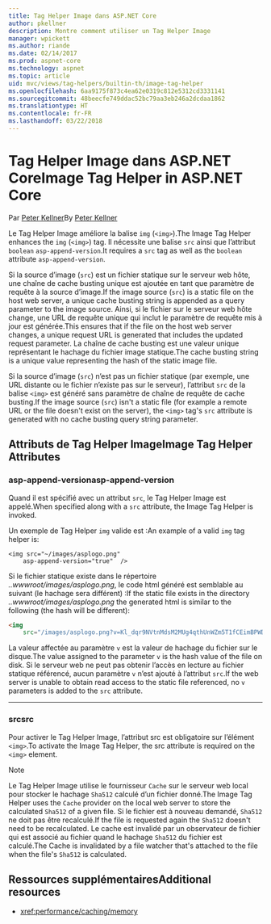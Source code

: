 ```yaml
---
title: Tag Helper Image dans ASP.NET Core
author: pkellner
description: Montre comment utiliser un Tag Helper Image
manager: wpickett
ms.author: riande
ms.date: 02/14/2017
ms.prod: aspnet-core
ms.technology: aspnet
ms.topic: article
uid: mvc/views/tag-helpers/builtin-th/image-tag-helper
ms.openlocfilehash: 6aa9175f873c4ea62e0319c812e5312cd3331141
ms.sourcegitcommit: 48beecfe749ddac52bc79aa3eb246a2dcdaa1862
ms.translationtype: HT
ms.contentlocale: fr-FR
ms.lasthandoff: 03/22/2018
---
```

# <a name="image-tag-helper-in-aspnet-core"></a><span data-ttu-id="42e68-103">Tag Helper Image dans ASP.NET Core</span><span class="sxs-lookup"><span data-stu-id="42e68-103">Image Tag Helper in ASP.NET Core</span></span>

<span data-ttu-id="42e68-104">Par [Peter Kellner](http://peterkellner.net)</span><span class="sxs-lookup"><span data-stu-id="42e68-104">By [Peter Kellner](http://peterkellner.net)</span></span> 

<span data-ttu-id="42e68-105">Le Tag Helper Image améliore la balise `img` (`<img>`).</span><span class="sxs-lookup"><span data-stu-id="42e68-105">The Image Tag Helper enhances the `img` (`<img>`) tag.</span></span> <span data-ttu-id="42e68-106">Il nécessite une balise `src` ainsi que l’attribut `boolean` `asp-append-version`.</span><span class="sxs-lookup"><span data-stu-id="42e68-106">It requires a `src` tag as well as the `boolean` attribute `asp-append-version`.</span></span>

<span data-ttu-id="42e68-107">Si la source d’image (`src`) est un fichier statique sur le serveur web hôte, une chaîne de cache busting unique est ajoutée en tant que paramètre de requête à la source d’image.</span><span class="sxs-lookup"><span data-stu-id="42e68-107">If the image source (`src`) is a static file on the host web server, a unique cache busting string is appended as a query parameter to the image source.</span></span> <span data-ttu-id="42e68-108">Ainsi, si le fichier sur le serveur web hôte change, une URL de requête unique qui inclut le paramètre de requête mis à jour est générée.</span><span class="sxs-lookup"><span data-stu-id="42e68-108">This ensures that if the file on the host web server changes, a unique request URL is generated that includes the updated request parameter.</span></span> <span data-ttu-id="42e68-109">La chaîne de cache busting est une valeur unique représentant le hachage du fichier image statique.</span><span class="sxs-lookup"><span data-stu-id="42e68-109">The cache busting string is a unique value representing the hash of the static image file.</span></span>

<span data-ttu-id="42e68-110">Si la source d’image (`src`) n’est pas un fichier statique (par exemple, une URL distante ou le fichier n’existe pas sur le serveur), l’attribut `src` de la balise `<img>` est généré sans paramètre de chaîne de requête de cache busting.</span><span class="sxs-lookup"><span data-stu-id="42e68-110">If the image source (`src`) isn't a static file (for example a remote URL or the file doesn't exist on the server), the `<img>` tag's `src` attribute is generated with no cache busting query string parameter.</span></span>

## <a name="image-tag-helper-attributes"></a><span data-ttu-id="42e68-111">Attributs de Tag Helper Image</span><span class="sxs-lookup"><span data-stu-id="42e68-111">Image Tag Helper Attributes</span></span>


### <a name="asp-append-version"></a><span data-ttu-id="42e68-112">asp-append-version</span><span class="sxs-lookup"><span data-stu-id="42e68-112">asp-append-version</span></span>

<span data-ttu-id="42e68-113">Quand il est spécifié avec un attribut `src`, le Tag Helper Image est appelé.</span><span class="sxs-lookup"><span data-stu-id="42e68-113">When specified along with a `src` attribute, the Image Tag Helper is invoked.</span></span>

<span data-ttu-id="42e68-114">Un exemple de Tag Helper `img` valide est :</span><span class="sxs-lookup"><span data-stu-id="42e68-114">An example of a valid `img` tag helper is:</span></span>

```cshtml
<img src="~/images/asplogo.png" 
    asp-append-version="true"  />
```

<span data-ttu-id="42e68-115">Si le fichier statique existe dans le répertoire *..wwwroot/images/asplogo.png*, le code html généré est semblable au suivant (le hachage sera différent) :</span><span class="sxs-lookup"><span data-stu-id="42e68-115">If the static file exists in the directory *..wwwroot/images/asplogo.png* the generated html is similar to the following (the hash will be different):</span></span>

```html
<img 
    src="/images/asplogo.png?v=Kl_dqr9NVtnMdsM2MUg4qthUnWZm5T1fCEimBPWDNgM"/>
```

<span data-ttu-id="42e68-116">La valeur affectée au paramètre `v` est la valeur de hachage du fichier sur le disque.</span><span class="sxs-lookup"><span data-stu-id="42e68-116">The value assigned to the parameter `v` is the hash value of the file on disk.</span></span> <span data-ttu-id="42e68-117">Si le serveur web ne peut pas obtenir l’accès en lecture au fichier statique référencé, aucun paramètre `v` n’est ajouté à l’attribut `src`.</span><span class="sxs-lookup"><span data-stu-id="42e68-117">If the web server is unable to obtain read access to the static file referenced,  no `v` parameters is added to the `src` attribute.</span></span>

- - -

### <a name="src"></a><span data-ttu-id="42e68-118">src</span><span class="sxs-lookup"><span data-stu-id="42e68-118">src</span></span>

<span data-ttu-id="42e68-119">Pour activer le Tag Helper Image, l’attribut src est obligatoire sur l’élément `<img>`.</span><span class="sxs-lookup"><span data-stu-id="42e68-119">To activate the Image Tag Helper, the src attribute is required on the `<img>` element.</span></span> 

> [!NOTE]
> <span data-ttu-id="42e68-120">Le Tag Helper Image utilise le fournisseur `Cache` sur le serveur web local pour stocker le hachage `Sha512` calculé d’un fichier donné.</span><span class="sxs-lookup"><span data-stu-id="42e68-120">The Image Tag Helper uses the `Cache` provider on the local web server to store the calculated `Sha512` of a given file.</span></span> <span data-ttu-id="42e68-121">Si le fichier est à nouveau demandé, `Sha512` ne doit pas être recalculé.</span><span class="sxs-lookup"><span data-stu-id="42e68-121">If the file is requested again the `Sha512` doesn't need to be recalculated.</span></span> <span data-ttu-id="42e68-122">Le cache est invalidé par un observateur de fichier qui est associé au fichier quand le hachage `Sha512` du fichier est calculé.</span><span class="sxs-lookup"><span data-stu-id="42e68-122">The Cache is invalidated by a file watcher that's attached to the file when the file's `Sha512` is calculated.</span></span>

## <a name="additional-resources"></a><span data-ttu-id="42e68-123">Ressources supplémentaires</span><span class="sxs-lookup"><span data-stu-id="42e68-123">Additional resources</span></span>

* <xref:performance/caching/memory>

